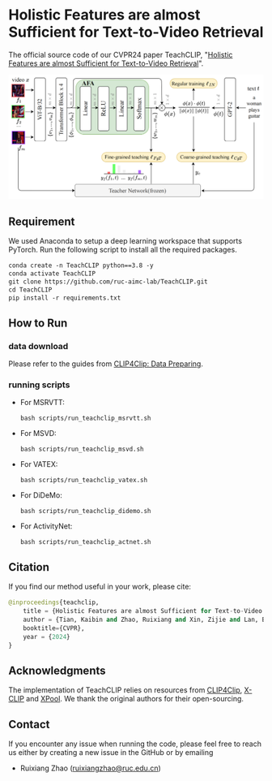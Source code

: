 # Holistic Features are almost Sufficient for Text-to-Video Retrieval

The official source code of our CVPR24 paper TeachCLIP, "[Holistic Features are almost Sufficient for Text-to-Video Retrieval](https://www.researchgate.net/publication/379270657_Holistic_Features_are_almost_Sufficient_for_Text-to-Video_Retrieval)".

![](./images/teachclip.png)

## Requirement

We used Anaconda to setup a deep learning workspace that supports PyTorch. Run the following script to install all the required packages.

```shell
conda create -n TeachCLIP python==3.8 -y
conda activate TeachCLIP
git clone https://github.com/ruc-aimc-lab/TeachCLIP.git
cd TeachCLIP
pip install -r requirements.txt
```

## How to Run

### data download

Please refer to the guides from [CLIP4Clip: Data Preparing](https://github.com/ArrowLuo/CLIP4Clip?tab=readme-ov-file#data-preparing).

### running scripts

+ For MSRVTT:

  ```shell
  bash scripts/run_teachclip_msrvtt.sh
  ```

+ For MSVD:

  ```shell
  bash scripts/run_teachclip_msvd.sh
  ```

+ For VATEX:

  ```shell
  bash scripts/run_teachclip_vatex.sh
  ```

+ For DiDeMo:

  ```shell
  bash scripts/run_teachclip_didemo.sh
  ```

+ For ActivityNet:

  ```shell
  bash scripts/run_teachclip_actnet.sh
  ```

## Citation

If you find our method useful in your work, please cite:

```python
@inproceedings{teachclip,
    title = {Holistic Features are almost Sufficient for Text-to-Video Retrieval}
    author = {Tian, Kaibin and Zhao, Ruixiang and Xin, Zijie and Lan, Bangxiang and Li, Xirong},
    booktitle={CVPR},
    year = {2024}
}
```


## Acknowledgments

The implementation of TeachCLIP relies on resources from [CLIP4Clip](https://github.com/ArrowLuo/CLIP4Clip "CLIP4Clip"), [X-CLIP](https://github.com/xuguohai/X-CLIP "X-CLIP") and [XPool](https://github.com/layer6ai-labs/xpool "XPool"). We thank the original authors for their open-sourcing.


## Contact

If you encounter any issue when running the code, please feel free to reach us either by creating a new issue in the GitHub or by emailing

- Ruixiang Zhao ([ruixiangzhao@ruc.edu.cn](mailto:ruixiangzhao@ruc.edu.cn))
